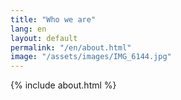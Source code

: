 ```yaml
---
title: "Who we are"
lang: en
layout: default
permalink: "/en/about.html"
image: "/assets/images/IMG_6144.jpg"
---
```


{% include about.html %}
